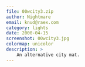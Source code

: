 ```yaml
---
file: 00wcity3.zip
author: Nightmare
email: knud@raex.com
category: lights
date: 2000-04-15
screenshot: 00wcity3.jpg
colormap: unicolor
description: >
    An alternative city mat.
---
```

